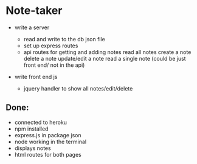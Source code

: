 # Note-taker

- write a server
    - read and write to the db json file
    - set up express routes
    - api routes for getting and adding notes
        read all notes
        create a note
        delete a note
        update/edit a note
        read a single note (could be just front end/ not in the api)


- write front end js
    - jquery handler to show all notes/edit/delete


## Done:
+ connected to heroku
+ npm installed
+ express.js in package json
+ node working in the terminal
+ displays notes
+ html routes for both pages